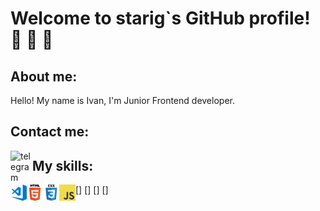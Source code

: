 # Welcome to starig`s GitHub profile! 👋 👋 👋 

## About me:
Hello! My name is Ivan, I'm Junior Frontend developer.

## Contact me:
[<img align="left" alt="telegram" width="35px" src="https://www.flaticon.com/svg/vstatic/svg/2111/2111646.svg?token=exp=1615217612~hmac=0888ead7efa30503d58e0c9cbb9cdfab" />][Telegram]

## My skills:
[<img align="left" alt="Visual Studio Code" width="26px" src="https://raw.githubusercontent.com/github/explore/80688e429a7d4ef2fca1e82350fe8e3517d3494d/topics/visual-studio-code/visual-studio-code.png" />]
[<img align="left" alt="HTML5" width="26px" src="https://raw.githubusercontent.com/github/explore/80688e429a7d4ef2fca1e82350fe8e3517d3494d/topics/html/html.png" />]
[<img align="left" alt="CSS3" width="26px" src="https://raw.githubusercontent.com/github/explore/80688e429a7d4ef2fca1e82350fe8e3517d3494d/topics/css/css.png" />]
[<img align="left" alt="JavaScript" width="26px" src="https://raw.githubusercontent.com/github/explore/80688e429a7d4ef2fca1e82350fe8e3517d3494d/topics/javascript/javascript.png" />]



[Telegram]: https://t.me/starig
